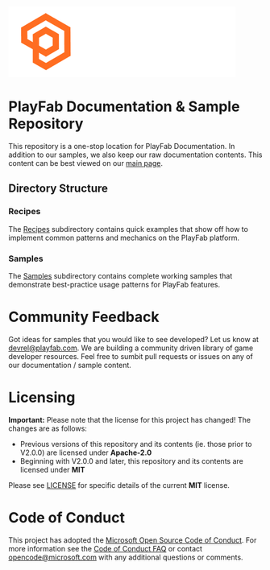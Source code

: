 ![PlayFab logo](/images/logo_playfab.png "PlayFab logo")

# PlayFab Documentation & Sample Repository
This repository is a one-stop location for PlayFab Documentation. In addition to our samples, we also keep our raw documentation contents. This content can be best viewed on our [main&nbsp;page](https://api.playfab.com).

## Directory Structure

### Recipes
The [Recipes](/Recipes/) subdirectory contains quick examples that show off how to implement common patterns and mechanics on the PlayFab platform. 

### Samples
The [Samples](/Samples/) subdirectory contains complete working samples that demonstrate best-practice usage patterns for PlayFab features.

# Community Feedback
Got ideas for samples that you would like to see developed? Let us know at [devrel@playfab.com](mailto:devrel@playfab.com). We are building a community driven library of game developer resources. Feel free to sumbit pull requests or issues on any of our documentation / sample content.

# Licensing
**Important:** Please note that the license for this project has changed! The changes are as follows:

* Previous versions of this repository and its contents (ie. those prior to V2.0.0) are licensed under **Apache-2.0**
* Beginning with V2.0.0 and later, this repository and its contents are licensed under **MIT**

Please see [LICENSE](/LICENSE) for specific details of the current **MIT** license.

# Code of Conduct
This project has adopted the [Microsoft Open Source Code of Conduct](https://opensource.microsoft.com/codeofconduct/). For more information see the [Code of Conduct FAQ](https://opensource.microsoft.com/codeofconduct/faq/) or contact [opencode@microsoft.com](mailto:opencode@microsoft.com) with any additional questions or comments.
